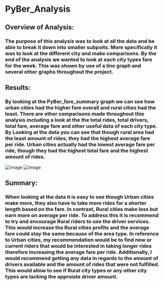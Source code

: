 # PyBer_Analysis
## Overview of Analysis:
### The purpose of this analysis was to look at all the data and be able to break it down into smaller subpoits. More specifically it was to look at the different city and make comparisons. By the end of the analysis we wanted to look at each city types fare for the week. This was shown by use of a line graph and several other graphs throughout the project.
## Results:
### By looking at the PyBer_fare_summary graph we can see how urban cities had the higher fare overall and rural cities had the least. There are other comparisons made throughout this analysis including a look at the the total rides, total drivers, total fare, average fare and other useful data of each city type. By Looking at the data you can see that though rural area had the least amount of rides, they had the highest average fare per ride. Urban cities actually had the lowest average fare per ride, though they had the highest total fare and the highest amount of rides.
![image](https://user-images.githubusercontent.com/112527054/195493973-6f75e9cb-ad22-47e1-9e8a-33cf63f37697.png)
![image](https://user-images.githubusercontent.com/112527054/195494403-a9ef499b-7cc2-4aad-b596-aadd95590760.png)
## Summary:
### When looking at the data it is easy to see though Urban cities make more, they also have to take more rides for a shorter length based on the fare. In contrast, Rural cities make less but earn more on average per ride. To address this it is recommend to try and encourage Rural riders to use the driver services. This would increase the Rural cities profits and the average fare could stay the same because of the area type. In reference to Urban cities, my recommendation would be to find new or current riders that would be interested in taking longer rides therefore increasing the average fare per ride. Additionally, I would recommend getting any data in regards to the amount of drivers available and the amount of rides that were not fulfilled. This would allow to see if Rural city types or any other city types are lacking the approiate driver amount.
